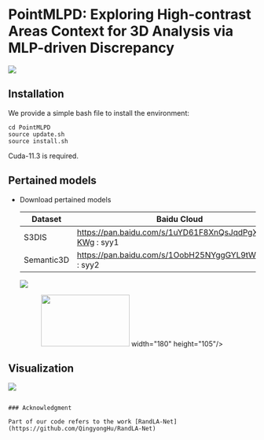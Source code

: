 # PointMLPD: Exploring High-contrast Areas Context for 3D Analysis via MLP-driven Discrepancy


![](https://github.com/Shaoyuyuanneu/PointMLPD/blob/main/image/Image1.png)

## Installation
We provide a simple bash file to install the environment:

```
cd PointMLPD
source update.sh
source install.sh
```
Cuda-11.3 is required.

## Pertained models
* Download pertained models

  | Dataset                  |                                 Baidu Cloud           | 
  |--------------------------|-------------------------------------------------------|
  | S3DIS                    | https://pan.baidu.com/s/1uYD61F8XnQsJqdPgX5-KWg : syy1 | 
  | Semantic3D               | https://pan.baidu.com/s/1OobH25NYggGYL9tW_Id31A : syy2 |

  ![](https://github.com/Shaoyuyuanneu/PointMLPD/blob/main/image/Image2.png)
<div align=center>
<img src="https://github.com/Shaoyuyuanneu/PointMLPD/blob/main/image/Image4.png" width="180" height="105"> width="180" height="105"/>
</div>

## Visualization

![](https://github.com/Shaoyuyuanneu/PointMLPD/blob/main/image1/vis1.png)

```

### Acknowledgment

Part of our code refers to the work [RandLA-Net](https://github.com/QingyongHu/RandLA-Net)


